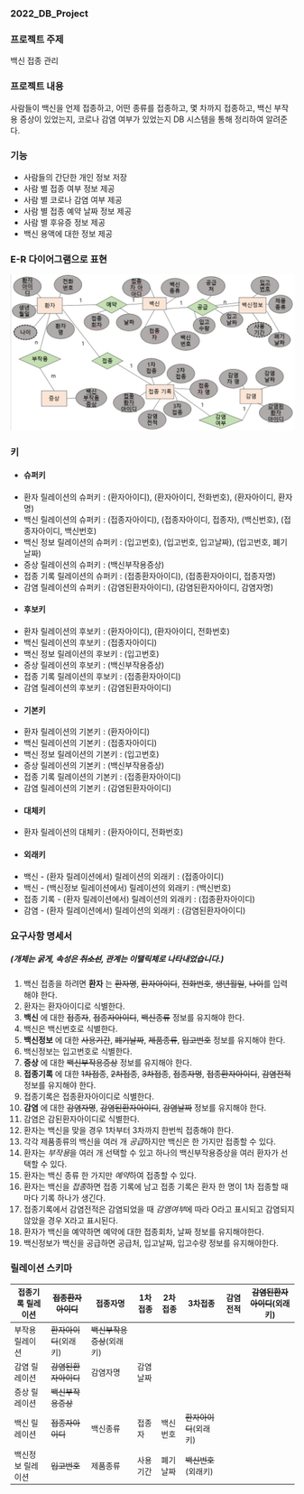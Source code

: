 ### 2022_DB_Project

### 프로젝트 주제
백신 접종 관리

### 프로젝트 내용
사람들이 백신을 언제 접종하고, 어떤 종류를 접종하고, 몇 차까지 접종하고, 백신 부작용 증상이 있었는지, 코로나 감염 여부가 있었는지 DB 시스템을 통해 정리하여 알려준다.


### 기능
* 사람들의 간단한 개인 정보 저장
* 사람 별 접종 여부 정보 제공
* 사람 별 코로나 감염 여부 제공
* 사람 별 접종 예약 날짜 정보 제공
* 사람 별 후유증 정보 제공
* 백신 용액에 대한 정보 제공

### E-R 다이어그램으로 표현
![ERdiagram](./E..R..DIAGRAM.png)

### 키
* #### 슈퍼키
* 환자 릴레이션의 슈퍼키 : (환자아이디), (환자아이디, 전화번호), (환자아이디, 환자명)
* 백신 릴레이션의 슈퍼키 : (접종자아이디), (접종자아이디, 접종자), (백신번호), (접종자아이디, 백신번호)
* 백신 정보 릴레이션의 슈퍼키 : (입고번호), (입고번호, 입고날짜), (입고번호, 폐기날짜)
* 증상 릴레이션의 슈퍼키 : (백신부작용증상)
* 접종 기록 릴레이션의 슈퍼키 : (접종환자아이디), (접종환자아이디, 접종자명)
* 감염 릴레이션의 슈퍼키 : (감염된환자아이디), (감염된환자아이디, 감염자명)
* #### 후보키
* 환자 릴레이션의 후보키 : (환자아이디), (환자아이디, 전화번호)
* 백신 릴레이션의 후보키 : (접종자아이디)
* 백신 정보 릴레이션의 후보키 : (입고번호)
* 증상 릴레이션의 후보키 : (백신부작용증상)
* 접종 기록 릴레이션의 후보키 : (접종환자아이디)
* 감염 릴레이션의 후보키 : (감염된환자아이디)
* #### 기본키
* 환자 릴레이션의 기본키 : (환자아이디)
* 백신 릴레이션의 기본키 : (접종자아이디)
* 백신 정보 릴레이션의 기본키 : (입고번호)
* 증상 릴레이션의 기본키 : (백신부작용증상)
* 접종 기록 릴레이션의 기본키 : (접종환자아이디)
* 감염 릴레이션의 기본키 : (감염된환자아이디)
* #### 대체키
* 환자 릴레이션의 대체키 : (환자아이디, 전화번호)
* #### 외래키
* 백신 - (환자 릴레이션에서) 릴레이션의 외래키 : (접종아이디)
* 백신 - (백신정보 릴레이션에서) 릴레이션의 외래키 : (백신번호)
* 접종 기록 - (환자 릴레이션에서) 릴레이션의 외래키 : (접종환자아이디)
* 감염 - (환자 릴레이션에서) 릴레이션의 외래키 : (감염된환자아이디)

### 요구사항 명세서
##### (개체는 __굵게__, 속성은 ~~취소선~~, 관계는 *이탤릭체*로 나타내었습니다.)
1. 백신 접종을 하려면 __환자__ 는 ~~환자명~~, ~~환자아이디~~, ~~전화번호~~, ~~생년월일~~, ~~나이~~를 입력해야 한다.
2. 환자는 환자아이디로 식별한다.
3.  __백신__ 에 대한 ~~접종자~~, ~~접종자아이디~~, ~~백신종류~~ 정보를 유지해야 한다.
4. 백신은 백신번호로 식별한다.
5.  __백신정보__ 에 대한 ~~사용기간~~, ~~폐기날짜~~, ~~제품종류~~, ~~입고번호~~ 정보를 유지해야 한다.
6. 백신정보는 입고번호로 식별한다.
7.  __증상__ 에 대한 ~~백신부작용증상~~ 정보를 유지해야 한다.
8.  __접종기록__ 에 대한 ~~1차접종~~, ~~2차접종~~, ~~3차접종~~, ~~접종자명~~, ~~접종환자아이디~~, ~~감염전적~~ 정보를 유지해야 한다.
9. 접종기록은 접종환자아이디로 식별한다.
10.  __감염__ 에 대한 ~~감염자명~~, ~~감염된환자아이디~~, ~~감염날짜~~ 정보를 유지해야 한다.
11. 감염은 감된환자아이디로 식별한다.
12. 환자는 백신을 맞을 경우 1차부터 3차까지 한번씩 접종해야 한다.
13. 각각 제품종류의 백신을 여러 개 *공급*하지만 백신은 한 가지만 접종할 수 있다.
14. 환자는 *부작용*을 여러 개 선택할 수 있고 하나의 백신부작용증상을 여러 환자가 선택할 수 있다.
15. 환자는 백신 종류 한 가지만 *예약*하여 접종할 수 있다.
16. 환자는 백신을 *접종*하면 접종 기록에 남고 접종 기록은 환자 한 명이 1차 접종할 때 마다 기록 하나가 생긴다.
17. 접종기록에서 감염전적은 감염되었을 때 *감염여부*에 따라 O라고 표시되고 감염되지 않았을 경우 X라고 표시된다. 
18. 환자가 백신을 예약하면 예약에 대한 접종회차, 날짜 정보를 유지해야한다.
19. 백신정보가 백신을 공급하면 공급처, 입고날짜, 입고수량 정보를 유지해야한다.

### 릴레이션 스키마

|접종기록 릴레이션|~~접종환자아이디~~|접종자명|1차접종|2차접종|3차접종|감염전적|~~감염된환자아이디~~(외래키)|
|---|---|---|---|---|---|---|---|
|부작용 릴레이션|~~환자아이디~~(외래키)|~~백신부작용증상~~(외래키)|
|감염 릴레이션|~~감염된환자아이디~~|감염자명|감염날짜|
|증상 릴레이션|~~백신부작용증상~~|
|백신 릴레이션|~~접종자아이디~~|백신종류|접종자|백신번호|~~환자아이디~~(외래키)|
|백신정보 릴레이션|~~입고번호~~|제품종류|사용기간|폐기날짜|~~백신번호~~(외래키)|
